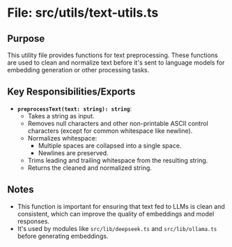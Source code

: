 # File: src/utils/text-utils.ts

## Purpose

This utility file provides functions for text preprocessing. These functions are used to clean and normalize text before it's sent to language models for embedding generation or other processing tasks.

## Key Responsibilities/Exports

-   **`preprocessText(text: string): string`**:
    -   Takes a string as input.
    -   Removes null characters and other non-printable ASCII control characters (except for common whitespace like newline).
    -   Normalizes whitespace:
        -   Multiple spaces are collapsed into a single space.
        -   Newlines are preserved.
    -   Trims leading and trailing whitespace from the resulting string.
    -   Returns the cleaned and normalized string.

## Notes

-   This function is important for ensuring that text fed to LLMs is clean and consistent, which can improve the quality of embeddings and model responses.
-   It's used by modules like `src/lib/deepseek.ts` and `src/lib/ollama.ts` before generating embeddings.
